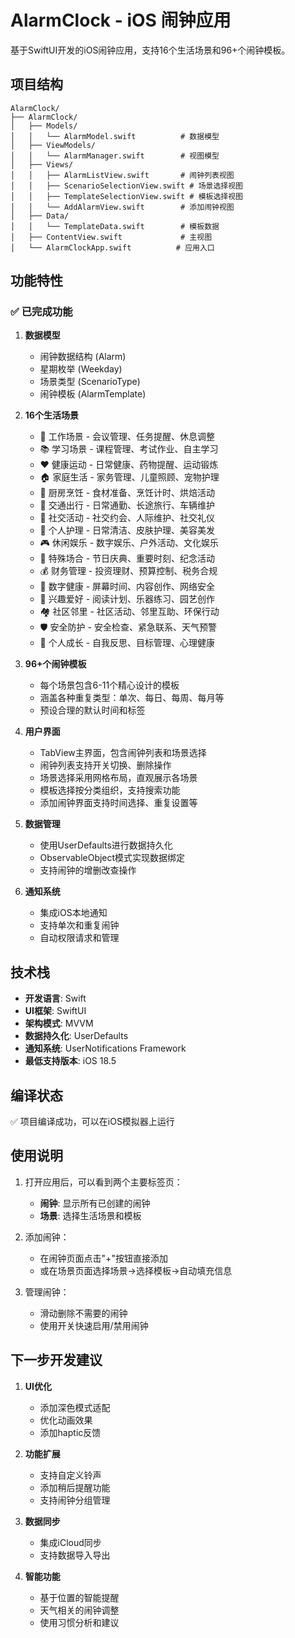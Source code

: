 # AlarmClock - iOS 闹钟应用

基于SwiftUI开发的iOS闹钟应用，支持16个生活场景和96+个闹钟模板。

## 项目结构

```
AlarmClock/
├── AlarmClock/
│   ├── Models/
│   │   └── AlarmModel.swift          # 数据模型
│   ├── ViewModels/
│   │   └── AlarmManager.swift        # 视图模型
│   ├── Views/
│   │   ├── AlarmListView.swift       # 闹钟列表视图
│   │   ├── ScenarioSelectionView.swift # 场景选择视图
│   │   ├── TemplateSelectionView.swift # 模板选择视图
│   │   └── AddAlarmView.swift        # 添加闹钟视图
│   ├── Data/
│   │   └── TemplateData.swift        # 模板数据
│   ├── ContentView.swift             # 主视图
│   └── AlarmClockApp.swift          # 应用入口
```

## 功能特性

### ✅ 已完成功能

1. **数据模型**
   - 闹钟数据结构 (Alarm)
   - 星期枚举 (Weekday)
   - 场景类型 (ScenarioType)
   - 闹钟模板 (AlarmTemplate)

2. **16个生活场景**
   - 💼 工作场景 - 会议管理、任务提醒、休息调整
   - 📚 学习场景 - 课程管理、考试作业、自主学习
   - ❤️ 健康运动 - 日常健康、药物提醒、运动锻炼
   - 🏠 家庭生活 - 家务管理、儿童照顾、宠物护理
   - 🍳 厨房烹饪 - 食材准备、烹饪计时、烘焙活动
   - 🚗 交通出行 - 日常通勤、长途旅行、车辆维护
   - 👥 社交活动 - 社交约会、人际维护、社交礼仪
   - 💆 个人护理 - 日常清洁、皮肤护理、美容美发
   - 🎮 休闲娱乐 - 数字娱乐、户外活动、文化娱乐
   - 🎉 特殊场合 - 节日庆典、重要时刻、纪念活动
   - 💰 财务管理 - 投资理财、预算控制、税务合规
   - 📱 数字健康 - 屏幕时间、内容创作、网络安全
   - 🎨 兴趣爱好 - 阅读计划、乐器练习、园艺创作
   - 🏘️ 社区邻里 - 社区活动、邻里互助、环保行动
   - 🛡️ 安全防护 - 安全检查、紧急联系、天气预警
   - 🌟 个人成长 - 自我反思、目标管理、心理健康

3. **96+个闹钟模板**
   - 每个场景包含6-11个精心设计的模板
   - 涵盖各种重复类型：单次、每日、每周、每月等
   - 预设合理的默认时间和标签

4. **用户界面**
   - TabView主界面，包含闹钟列表和场景选择
   - 闹钟列表支持开关切换、删除操作
   - 场景选择采用网格布局，直观展示各场景
   - 模板选择按分类组织，支持搜索功能
   - 添加闹钟界面支持时间选择、重复设置等

5. **数据管理**
   - 使用UserDefaults进行数据持久化
   - ObservableObject模式实现数据绑定
   - 支持闹钟的增删改查操作

6. **通知系统**
   - 集成iOS本地通知
   - 支持单次和重复闹钟
   - 自动权限请求和管理

## 技术栈

- **开发语言**: Swift
- **UI框架**: SwiftUI
- **架构模式**: MVVM
- **数据持久化**: UserDefaults
- **通知系统**: UserNotifications Framework
- **最低支持版本**: iOS 18.5

## 编译状态

✅ 项目编译成功，可以在iOS模拟器上运行

## 使用说明

1. 打开应用后，可以看到两个主要标签页：
   - **闹钟**: 显示所有已创建的闹钟
   - **场景**: 选择生活场景和模板

2. 添加闹钟：
   - 在闹钟页面点击"+"按钮直接添加
   - 或在场景页面选择场景→选择模板→自动填充信息

3. 管理闹钟：
   - 滑动删除不需要的闹钟
   - 使用开关快速启用/禁用闹钟

## 下一步开发建议

1. **UI优化**
   - 添加深色模式适配
   - 优化动画效果
   - 添加haptic反馈

2. **功能扩展**
   - 支持自定义铃声
   - 添加稍后提醒功能
   - 支持闹钟分组管理

3. **数据同步**
   - 集成iCloud同步
   - 支持数据导入导出

4. **智能功能**
   - 基于位置的智能提醒
   - 天气相关的闹钟调整
   - 使用习惯分析和建议